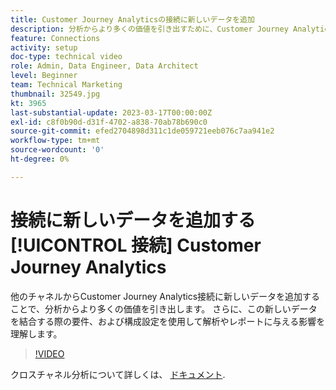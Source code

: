 ```yaml
---
title: Customer Journey Analyticsの接続に新しいデータを追加
description: 分析からより多くの価値を引き出すために、Customer Journey Analytics接続に新しいデータを追加する方法について説明します。
feature: Connections
activity: setup
doc-type: technical video
role: Admin, Data Engineer, Data Architect
level: Beginner
team: Technical Marketing
thumbnail: 32549.jpg
kt: 3965
last-substantial-update: 2023-03-17T00:00:00Z
exl-id: c8f0b90d-d31f-4702-a838-70ab78b690c0
source-git-commit: efed2704898d311c1de059721eeb076c7aa941e2
workflow-type: tm+mt
source-wordcount: '0'
ht-degree: 0%

---
```


# 接続に新しいデータを追加する [!UICONTROL 接続] Customer Journey Analytics

他のチャネルからCustomer Journey Analytics接続に新しいデータを追加することで、分析からより多くの価値を引き出します。 さらに、この新しいデータを結合する際の要件、および構成設定を使用して解析やレポートに与える影響を理解します。

>[!VIDEO](https://video.tv.adobe.com/v/32549/?learn=on&quality=12)

クロスチャネル分析について詳しくは、 [ドキュメント](https://experienceleague.adobe.com/docs/analytics-platform/using/cca/overview.html?lang=ja).

